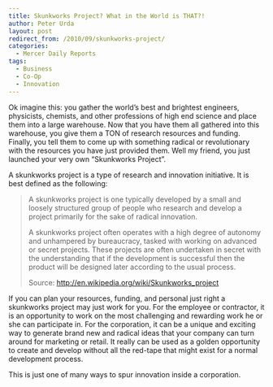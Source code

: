 ```yaml
---
title: Skunkworks Project? What in the World is THAT?!
author: Peter Urda
layout: post
redirect_from: /2010/09/skunkworks-project/
categories:
  - Mercer Daily Reports
tags:
  - Business
  - Co-Op
  - Innovation
---
```

Ok imagine this: you gather the world&#8217;s best and brightest engineers, physicists, chemists, and other professions of high end science and place them into a large warehouse. Now that you have them all gathered into this warehouse, you give them a TON of research resources and funding. Finally, you tell them to come up with something radical or revolutionary with the resources you have just provided them. Well my friend, you just launched your very own &#8220;Skunkworks Project&#8221;.

A skunkworks project is a type of research and innovation initiative. It is best defined as the following:

> A skunkworks project is one typically developed by a small and loosely structured group of people who research and develop a project primarily for the sake of radical innovation.
> 
> A skunkworks project often operates with a high degree of autonomy and unhampered by bureaucracy, tasked with working on advanced or secret projects. These projects are often undertaken in secret with the understanding that if the development is successful then the product will be designed later according to the usual process.
> 
> Source: <a href="http://en.wikipedia.org/w/index.php?title=Skunkworks_project&#038;oldid=375231281" class="external external_icon" target="_blank">http://en.wikipedia.org/wiki/Skunkworks_project</a> 

If you can plan your resources, funding, and personal just right a skunkworks project may just work for you. For the employee or contractor, it is an opportunity to work on the most challenging and rewarding work he or she can participate in. For the corporation, it can be a unique and exciting way to generate brand new and radical ideas that your company can turn around for marketing or retail. It really can be used as a golden opportunity to create and develop without all the red-tape that might exist for a normal development process.

This is just one of many ways to spur innovation inside a corporation.
